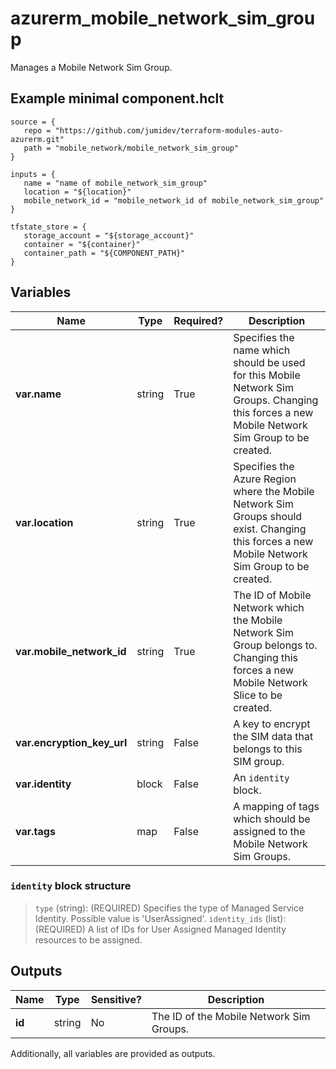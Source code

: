 # azurerm_mobile_network_sim_group

Manages a Mobile Network Sim Group.

## Example minimal component.hclt

```hcl
source = {
   repo = "https://github.com/jumidev/terraform-modules-auto-azurerm.git" 
   path = "mobile_network/mobile_network_sim_group" 
}

inputs = {
   name = "name of mobile_network_sim_group" 
   location = "${location}" 
   mobile_network_id = "mobile_network_id of mobile_network_sim_group" 
}

tfstate_store = {
   storage_account = "${storage_account}" 
   container = "${container}" 
   container_path = "${COMPONENT_PATH}" 
}

```

## Variables

| Name | Type | Required? |  Description |
| ---- | ---- | --------- |  ----------- |
| **var.name** | string | True | Specifies the name which should be used for this Mobile Network Sim Groups. Changing this forces a new Mobile Network Sim Group to be created. | 
| **var.location** | string | True | Specifies the Azure Region where the Mobile Network Sim Groups should exist. Changing this forces a new Mobile Network Sim Group to be created. | 
| **var.mobile_network_id** | string | True | The ID of Mobile Network which the Mobile Network Sim Group belongs to. Changing this forces a new Mobile Network Slice to be created. | 
| **var.encryption_key_url** | string | False | A key to encrypt the SIM data that belongs to this SIM group. | 
| **var.identity** | block | False | An `identity` block. | 
| **var.tags** | map | False | A mapping of tags which should be assigned to the Mobile Network Sim Groups. | 

### `identity` block structure

>`type` (string): (REQUIRED) Specifies the type of Managed Service Identity. Possible value is 'UserAssigned'.
>`identity_ids` (list): (REQUIRED) A list of IDs for User Assigned Managed Identity resources to be assigned.



## Outputs

| Name | Type | Sensitive? | Description |
| ---- | ---- | --------- | --------- |
| **id** | string | No  | The ID of the Mobile Network Sim Groups. | 

Additionally, all variables are provided as outputs.
